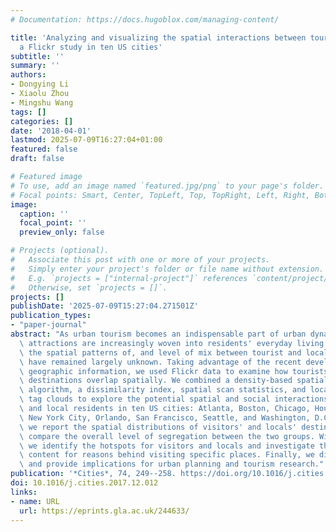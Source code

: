 ```yaml
---
# Documentation: https://docs.hugoblox.com/managing-content/

title: 'Analyzing and visualizing the spatial interactions between tourists and locals:
  a Flickr study in ten US cities'
subtitle: ''
summary: ''
authors:
- Dongying Li
- Xiaolu Zhou
- Mingshu Wang
tags: []
categories: []
date: '2018-04-01'
lastmod: 2025-07-09T16:27:04+01:00
featured: false
draft: false

# Featured image
# To use, add an image named `featured.jpg/png` to your page's folder.
# Focal points: Smart, Center, TopLeft, Top, TopRight, Left, Right, BottomLeft, Bottom, BottomRight.
image:
  caption: ''
  focal_point: ''
  preview_only: false

# Projects (optional).
#   Associate this post with one or more of your projects.
#   Simply enter your project's folder or file name without extension.
#   E.g. `projects = ["internal-project"]` references `content/project/deep-learning/index.md`.
#   Otherwise, set `projects = []`.
projects: []
publishDate: '2025-07-09T15:27:04.271501Z'
publication_types:
- "paper-journal"
abstract: "As urban tourism becomes an indispensable part of urban dynamics, tourist\
  \ attractions are increasingly woven into residents' everyday living spaces. However,\
  \ the spatial patterns of, and level of mix between tourist and local attractions\
  \ have remained largely unknown. Taking advantage of the recent development in volunteered\
  \ geographic information, we used Flickr data to examine how tourists and locals'\
  \ destinations overlap spatially. We combined a density-based spatial clustering\
  \ algorithm, a dissimilarity index, spatial scan statistics, and location-based\
  \ tag clouds to explore the potential spatial and social interactions between tourists\
  \ and local residents in ten US cities: Atlanta, Boston, Chicago, Houston, Los Angeles,\
  \ New York City, Orlando, San Francisco, Seattle, and Washington, D.C.. At the city-level,\
  \ we report the spatial distributions of visitors' and locals' destinations and\
  \ compare the overall level of segregation between the two groups. Within each city,\
  \ we identify the hotspots for visitors and locals and investigate the semantic\
  \ content for reasons behind visiting specific places. Finally, we discuss our findings\
  \ and provide implications for urban planning and tourism research."
publication: '*Cities*, 74, 249--258. https://doi.org/10.1016/j.cities.2017.12.012'
doi: 10.1016/j.cities.2017.12.012
links:
- name: URL
  url: https://eprints.gla.ac.uk/244633/
---
```

